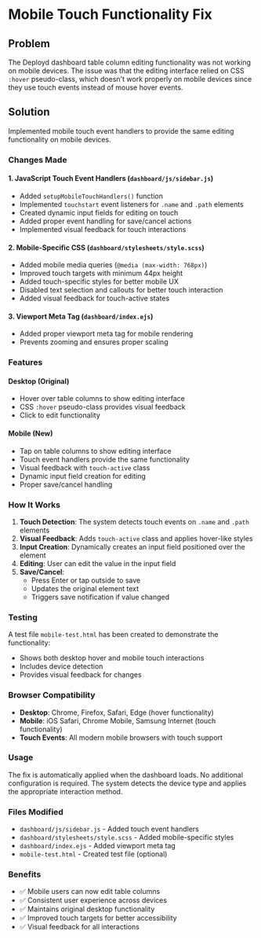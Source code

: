 # Mobile Touch Functionality Fix

## Problem
The Deployd dashboard table column editing functionality was not working on mobile devices. The issue was that the editing interface relied on CSS `:hover` pseudo-class, which doesn't work properly on mobile devices since they use touch events instead of mouse hover events.

## Solution
Implemented mobile touch event handlers to provide the same editing functionality on mobile devices.

### Changes Made

#### 1. JavaScript Touch Event Handlers (`dashboard/js/sidebar.js`)
- Added `setupMobileTouchHandlers()` function
- Implemented `touchstart` event listeners for `.name` and `.path` elements
- Created dynamic input fields for editing on touch
- Added proper event handling for save/cancel actions
- Implemented visual feedback for touch interactions

#### 2. Mobile-Specific CSS (`dashboard/stylesheets/style.scss`)
- Added mobile media queries (`@media (max-width: 768px)`)
- Improved touch targets with minimum 44px height
- Added touch-specific styles for better mobile UX
- Disabled text selection and callouts for better touch interaction
- Added visual feedback for touch-active states

#### 3. Viewport Meta Tag (`dashboard/index.ejs`)
- Added proper viewport meta tag for mobile rendering
- Prevents zooming and ensures proper scaling

### Features

#### Desktop (Original)
- Hover over table columns to show editing interface
- CSS `:hover` pseudo-class provides visual feedback
- Click to edit functionality

#### Mobile (New)
- Tap on table columns to show editing interface
- Touch event handlers provide the same functionality
- Visual feedback with `touch-active` class
- Dynamic input field creation for editing
- Proper save/cancel handling

### How It Works

1. **Touch Detection**: The system detects touch events on `.name` and `.path` elements
2. **Visual Feedback**: Adds `touch-active` class and applies hover-like styles
3. **Input Creation**: Dynamically creates an input field positioned over the element
4. **Editing**: User can edit the value in the input field
5. **Save/Cancel**:
   - Press Enter or tap outside to save
   - Updates the original element text
   - Triggers save notification if value changed

### Testing

A test file `mobile-test.html` has been created to demonstrate the functionality:
- Shows both desktop hover and mobile touch interactions
- Includes device detection
- Provides visual feedback for changes

### Browser Compatibility
- **Desktop**: Chrome, Firefox, Safari, Edge (hover functionality)
- **Mobile**: iOS Safari, Chrome Mobile, Samsung Internet (touch functionality)
- **Touch Events**: All modern mobile browsers with touch support

### Usage
The fix is automatically applied when the dashboard loads. No additional configuration is required. The system detects the device type and applies the appropriate interaction method.

### Files Modified
- `dashboard/js/sidebar.js` - Added touch event handlers
- `dashboard/stylesheets/style.scss` - Added mobile-specific styles
- `dashboard/index.ejs` - Added viewport meta tag
- `mobile-test.html` - Created test file (optional)

### Benefits
- ✅ Mobile users can now edit table columns
- ✅ Consistent user experience across devices
- ✅ Maintains original desktop functionality
- ✅ Improved touch targets for better accessibility
- ✅ Visual feedback for all interactions
